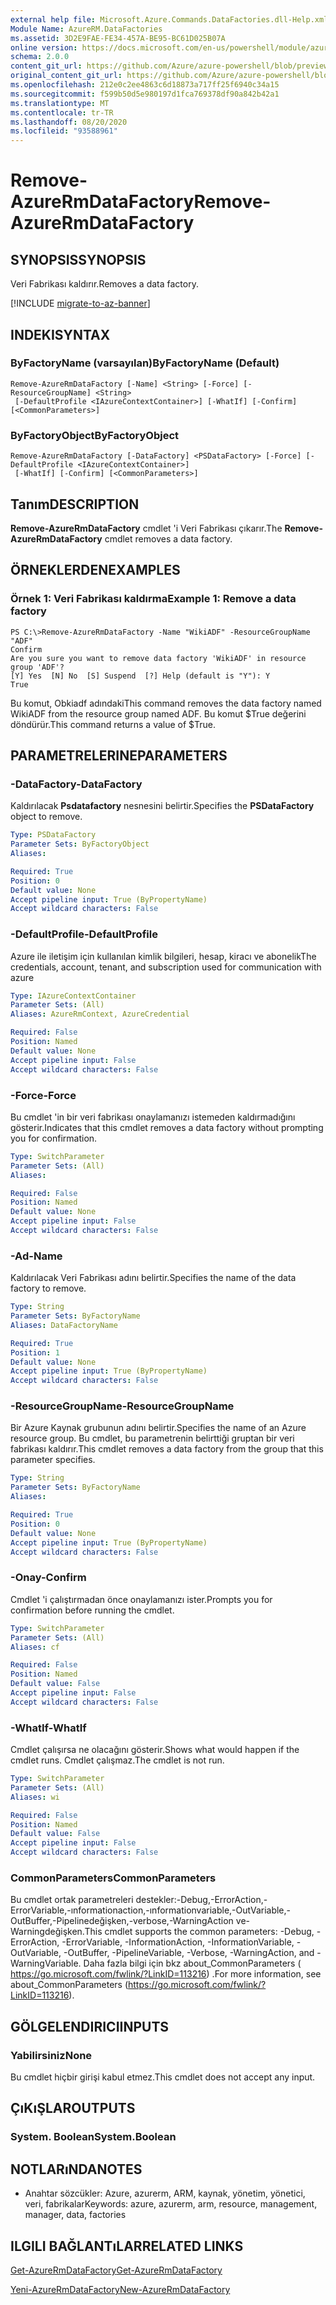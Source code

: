 ```yaml
---
external help file: Microsoft.Azure.Commands.DataFactories.dll-Help.xml
Module Name: AzureRM.DataFactories
ms.assetid: 3D2E9FAE-FE34-457A-BE95-BC61D025B07A
online version: https://docs.microsoft.com/en-us/powershell/module/azurerm.datafactories/remove-azurermdatafactory
schema: 2.0.0
content_git_url: https://github.com/Azure/azure-powershell/blob/preview/src/ResourceManager/DataFactories/Commands.DataFactories/help/Remove-AzureRmDataFactory.md
original_content_git_url: https://github.com/Azure/azure-powershell/blob/preview/src/ResourceManager/DataFactories/Commands.DataFactories/help/Remove-AzureRmDataFactory.md
ms.openlocfilehash: 212e0c2ee4863c6d18873a717ff25f6940c34a15
ms.sourcegitcommit: f599b50d5e980197d1fca769378df90a842b42a1
ms.translationtype: MT
ms.contentlocale: tr-TR
ms.lasthandoff: 08/20/2020
ms.locfileid: "93588961"
---
```

# <span data-ttu-id="ade54-101">Remove-AzureRmDataFactory</span><span class="sxs-lookup"><span data-stu-id="ade54-101">Remove-AzureRmDataFactory</span></span>

## <span data-ttu-id="ade54-102">SYNOPSIS</span><span class="sxs-lookup"><span data-stu-id="ade54-102">SYNOPSIS</span></span>
<span data-ttu-id="ade54-103">Veri Fabrikası kaldırır.</span><span class="sxs-lookup"><span data-stu-id="ade54-103">Removes a data factory.</span></span>

[!INCLUDE [migrate-to-az-banner](../../includes/migrate-to-az-banner.md)]

## <span data-ttu-id="ade54-104">INDEKI</span><span class="sxs-lookup"><span data-stu-id="ade54-104">SYNTAX</span></span>

### <span data-ttu-id="ade54-105">ByFactoryName (varsayılan)</span><span class="sxs-lookup"><span data-stu-id="ade54-105">ByFactoryName (Default)</span></span>
```
Remove-AzureRmDataFactory [-Name] <String> [-Force] [-ResourceGroupName] <String>
 [-DefaultProfile <IAzureContextContainer>] [-WhatIf] [-Confirm] [<CommonParameters>]
```

### <span data-ttu-id="ade54-106">ByFactoryObject</span><span class="sxs-lookup"><span data-stu-id="ade54-106">ByFactoryObject</span></span>
```
Remove-AzureRmDataFactory [-DataFactory] <PSDataFactory> [-Force] [-DefaultProfile <IAzureContextContainer>]
 [-WhatIf] [-Confirm] [<CommonParameters>]
```

## <span data-ttu-id="ade54-107">Tanım</span><span class="sxs-lookup"><span data-stu-id="ade54-107">DESCRIPTION</span></span>
<span data-ttu-id="ade54-108">**Remove-AzureRmDataFactory** cmdlet 'i Veri Fabrikası çıkarır.</span><span class="sxs-lookup"><span data-stu-id="ade54-108">The **Remove-AzureRmDataFactory** cmdlet removes a data factory.</span></span>

## <span data-ttu-id="ade54-109">ÖRNEKLERDEN</span><span class="sxs-lookup"><span data-stu-id="ade54-109">EXAMPLES</span></span>

### <span data-ttu-id="ade54-110">Örnek 1: Veri Fabrikası kaldırma</span><span class="sxs-lookup"><span data-stu-id="ade54-110">Example 1: Remove a data factory</span></span>
```
PS C:\>Remove-AzureRmDataFactory -Name "WikiADF" -ResourceGroupName "ADF"
Confirm
Are you sure you want to remove data factory 'WikiADF' in resource group 'ADF'? 
[Y] Yes  [N] No  [S] Suspend  [?] Help (default is "Y"): Y
True
```

<span data-ttu-id="ade54-111">Bu komut, Obkiadf adındaki</span><span class="sxs-lookup"><span data-stu-id="ade54-111">This command removes the data factory named WikiADF from the resource group named ADF.</span></span>
<span data-ttu-id="ade54-112">Bu komut $True değerini döndürür.</span><span class="sxs-lookup"><span data-stu-id="ade54-112">This command returns a value of $True.</span></span>

## <span data-ttu-id="ade54-113">PARAMETRELERINE</span><span class="sxs-lookup"><span data-stu-id="ade54-113">PARAMETERS</span></span>

### <span data-ttu-id="ade54-114">-DataFactory</span><span class="sxs-lookup"><span data-stu-id="ade54-114">-DataFactory</span></span>
<span data-ttu-id="ade54-115">Kaldırılacak **Psdatafactory** nesnesini belirtir.</span><span class="sxs-lookup"><span data-stu-id="ade54-115">Specifies the **PSDataFactory** object to remove.</span></span>

```yaml
Type: PSDataFactory
Parameter Sets: ByFactoryObject
Aliases: 

Required: True
Position: 0
Default value: None
Accept pipeline input: True (ByPropertyName)
Accept wildcard characters: False
```

### <span data-ttu-id="ade54-116">-DefaultProfile</span><span class="sxs-lookup"><span data-stu-id="ade54-116">-DefaultProfile</span></span>
<span data-ttu-id="ade54-117">Azure ile iletişim için kullanılan kimlik bilgileri, hesap, kiracı ve abonelik</span><span class="sxs-lookup"><span data-stu-id="ade54-117">The credentials, account, tenant, and subscription used for communication with azure</span></span>

```yaml
Type: IAzureContextContainer
Parameter Sets: (All)
Aliases: AzureRmContext, AzureCredential

Required: False
Position: Named
Default value: None
Accept pipeline input: False
Accept wildcard characters: False
```

### <span data-ttu-id="ade54-118">-Force</span><span class="sxs-lookup"><span data-stu-id="ade54-118">-Force</span></span>
<span data-ttu-id="ade54-119">Bu cmdlet 'in bir veri fabrikası onaylamanızı istemeden kaldırmadığını gösterir.</span><span class="sxs-lookup"><span data-stu-id="ade54-119">Indicates that this cmdlet removes a data factory without prompting you for confirmation.</span></span>

```yaml
Type: SwitchParameter
Parameter Sets: (All)
Aliases: 

Required: False
Position: Named
Default value: None
Accept pipeline input: False
Accept wildcard characters: False
```

### <span data-ttu-id="ade54-120">-Ad</span><span class="sxs-lookup"><span data-stu-id="ade54-120">-Name</span></span>
<span data-ttu-id="ade54-121">Kaldırılacak Veri Fabrikası adını belirtir.</span><span class="sxs-lookup"><span data-stu-id="ade54-121">Specifies the name of the data factory to remove.</span></span>

```yaml
Type: String
Parameter Sets: ByFactoryName
Aliases: DataFactoryName

Required: True
Position: 1
Default value: None
Accept pipeline input: True (ByPropertyName)
Accept wildcard characters: False
```

### <span data-ttu-id="ade54-122">-ResourceGroupName</span><span class="sxs-lookup"><span data-stu-id="ade54-122">-ResourceGroupName</span></span>
<span data-ttu-id="ade54-123">Bir Azure Kaynak grubunun adını belirtir.</span><span class="sxs-lookup"><span data-stu-id="ade54-123">Specifies the name of an Azure resource group.</span></span>
<span data-ttu-id="ade54-124">Bu cmdlet, bu parametrenin belirttiği gruptan bir veri fabrikası kaldırır.</span><span class="sxs-lookup"><span data-stu-id="ade54-124">This cmdlet removes a data factory from the group that this parameter specifies.</span></span>

```yaml
Type: String
Parameter Sets: ByFactoryName
Aliases: 

Required: True
Position: 0
Default value: None
Accept pipeline input: True (ByPropertyName)
Accept wildcard characters: False
```

### <span data-ttu-id="ade54-125">-Onay</span><span class="sxs-lookup"><span data-stu-id="ade54-125">-Confirm</span></span>
<span data-ttu-id="ade54-126">Cmdlet 'i çalıştırmadan önce onaylamanızı ister.</span><span class="sxs-lookup"><span data-stu-id="ade54-126">Prompts you for confirmation before running the cmdlet.</span></span>

```yaml
Type: SwitchParameter
Parameter Sets: (All)
Aliases: cf

Required: False
Position: Named
Default value: False
Accept pipeline input: False
Accept wildcard characters: False
```

### <span data-ttu-id="ade54-127">-WhatIf</span><span class="sxs-lookup"><span data-stu-id="ade54-127">-WhatIf</span></span>
<span data-ttu-id="ade54-128">Cmdlet çalışırsa ne olacağını gösterir.</span><span class="sxs-lookup"><span data-stu-id="ade54-128">Shows what would happen if the cmdlet runs.</span></span>
<span data-ttu-id="ade54-129">Cmdlet çalışmaz.</span><span class="sxs-lookup"><span data-stu-id="ade54-129">The cmdlet is not run.</span></span>

```yaml
Type: SwitchParameter
Parameter Sets: (All)
Aliases: wi

Required: False
Position: Named
Default value: False
Accept pipeline input: False
Accept wildcard characters: False
```

### <span data-ttu-id="ade54-130">CommonParameters</span><span class="sxs-lookup"><span data-stu-id="ade54-130">CommonParameters</span></span>
<span data-ttu-id="ade54-131">Bu cmdlet ortak parametreleri destekler:-Debug,-ErrorAction,-ErrorVariable,-ınformationaction,-ınformationvariable,-OutVariable,-OutBuffer,-Pipelinedeğişken,-verbose,-WarningAction ve-Warningdeğişken.</span><span class="sxs-lookup"><span data-stu-id="ade54-131">This cmdlet supports the common parameters: -Debug, -ErrorAction, -ErrorVariable, -InformationAction, -InformationVariable, -OutVariable, -OutBuffer, -PipelineVariable, -Verbose, -WarningAction, and -WarningVariable.</span></span> <span data-ttu-id="ade54-132">Daha fazla bilgi için bkz about_CommonParameters ( https://go.microsoft.com/fwlink/?LinkID=113216) .</span><span class="sxs-lookup"><span data-stu-id="ade54-132">For more information, see about_CommonParameters (https://go.microsoft.com/fwlink/?LinkID=113216).</span></span>

## <span data-ttu-id="ade54-133">GÖLGELENDIRICI</span><span class="sxs-lookup"><span data-stu-id="ade54-133">INPUTS</span></span>

### <span data-ttu-id="ade54-134">Yabilirsiniz</span><span class="sxs-lookup"><span data-stu-id="ade54-134">None</span></span>
<span data-ttu-id="ade54-135">Bu cmdlet hiçbir girişi kabul etmez.</span><span class="sxs-lookup"><span data-stu-id="ade54-135">This cmdlet does not accept any input.</span></span>

## <span data-ttu-id="ade54-136">ÇıKıŞLAR</span><span class="sxs-lookup"><span data-stu-id="ade54-136">OUTPUTS</span></span>

### <span data-ttu-id="ade54-137">System. Boolean</span><span class="sxs-lookup"><span data-stu-id="ade54-137">System.Boolean</span></span>

## <span data-ttu-id="ade54-138">NOTLARıNDA</span><span class="sxs-lookup"><span data-stu-id="ade54-138">NOTES</span></span>
* <span data-ttu-id="ade54-139">Anahtar sözcükler: Azure, azurerm, ARM, kaynak, yönetim, yönetici, veri, fabrikalar</span><span class="sxs-lookup"><span data-stu-id="ade54-139">Keywords: azure, azurerm, arm, resource, management, manager, data, factories</span></span>

## <span data-ttu-id="ade54-140">ILGILI BAĞLANTıLAR</span><span class="sxs-lookup"><span data-stu-id="ade54-140">RELATED LINKS</span></span>

[<span data-ttu-id="ade54-141">Get-AzureRmDataFactory</span><span class="sxs-lookup"><span data-stu-id="ade54-141">Get-AzureRmDataFactory</span></span>](./Get-AzureRmDataFactory.md)

[<span data-ttu-id="ade54-142">Yeni-AzureRmDataFactory</span><span class="sxs-lookup"><span data-stu-id="ade54-142">New-AzureRmDataFactory</span></span>](./New-AzureRmDataFactory.md)


